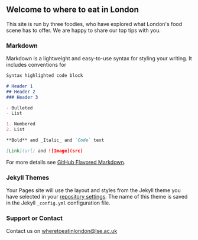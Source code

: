 ## Welcome to where to eat in London

This site is run by three foodies, who have explored what London's food scene has to offer. We are happy to share our top tips with you.

### Markdown

Markdown is a lightweight and easy-to-use syntax for styling your writing. It includes conventions for

```markdown
Syntax highlighted code block

# Header 1
## Header 2
### Header 3

- Bulleted
- List

1. Numbered
2. List

**Bold** and _Italic_ and `Code` text

[Link](url) and ![Image](src)
```

For more details see [GitHub Flavored Markdown](https://guides.github.com/features/mastering-markdown/).

### Jekyll Themes

Your Pages site will use the layout and styles from the Jekyll theme you have selected in your [repository settings](https://github.com/coxmm/coxmm.github.io/settings). The name of this theme is saved in the Jekyll `_config.yml` configuration file.

### Support or Contact

Contact us on wheretoeatinlondon@lse.ac.uk
